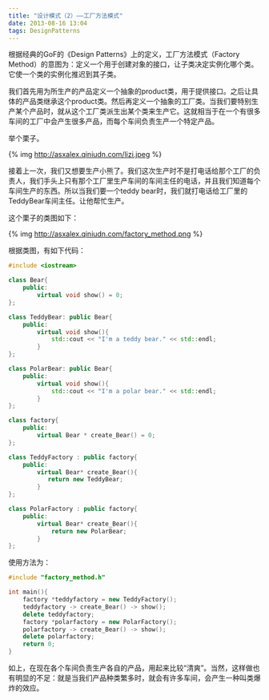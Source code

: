 ```yaml
---
title: "设计模式（2）——工厂方法模式"
date: 2013-08-16 13:04
tags: DesignPatterns
---
```

根据经典的GoF的《Design Patterns》上的定义，工厂方法模式（Factory Method）的意图为：定义一个用于创建对象的接口，让子类决定实例化哪个类。它使一个类的实例化推迟到其子类。

我们首先用为所生产的产品定义一个抽象的product类，用于提供接口。之后让具体的产品类继承这个product类。然后再定义一个抽象的工厂类。当我们要特别生产某个产品时，就从这个工厂类派生出某个类来生产它。这就相当于在一个有很多车间的工厂中会产生很多产品，而每个车间负责生产一个特定产品。<!--more-->

举个栗子。

{% img http://asxalex.qiniudn.com/lizi.jpeg %}

接着上一次，我们又想要生产小熊了。我们这次生产时不是打电话给那个工厂的负责人，我们手头上只有那个工厂里生产车间的车间主任的电话，并且我们知道每个车间生产的东西。所以当我们要一个teddy bear时，我们就打电话给工厂里的TeddyBear车间主任。让他帮忙生产。

这个栗子的类图如下：

{% img http://asxalex.qiniudn.com/factory_method.png %}

根据类图，有如下代码：

```c++ factory_method.h
#include <iostream>

class Bear{
    public:
        virtual void show() = 0;
};

class TeddyBear: public Bear{
    public:
        virtual void show(){
            std::cout << "I'm a teddy bear." << std::endl;
        }
};

class PolarBear: public Bear{
    public:
        virtual void show(){
            std::cout << "I'm a polar bear." << std::endl;
        }
};

class factory{
    public:
        virtual Bear * create_Bear() = 0;
};

class TeddyFactory : public factory{
    public:
        virtual Bear* create_Bear(){
           return new TeddyBear;
        }
};

class PolarFactory : public factory{
    public:
        virtual Bear* create_Bear(){
            return new PolarBear;
        }
};
```

使用方法为：

```c++ factory_method.cpp
#include "factory_method.h"

int main(){
    factory *teddyfactory = new TeddyFactory();
    teddyfactory -> create_Bear() -> show();
    delete teddyfactory;
    factory *polarfactory = new PolarFactory();
    polarfactory -> create_Bear() -> show();
    delete polarfactory;
    return 0;
}
```

如上，在现在各个车间负责生产各自的产品，用起来比较“清爽”。当然，这样做也有明显的不足：就是当我们产品种类繁多时，就会有许多车间，会产生一种叫类爆炸的效应。
